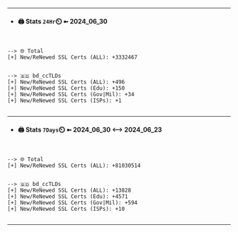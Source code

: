 

---
- #### 🖨️ **Stats** `24Hr`⏲️ ➼ 2024_06_30
```console


--> 🌐 Total
[+] New/ReNewed SSL Certs (ALL): +3332467


--> 🇧🇩 bd_ccTLDs
[+] New/ReNewed SSL Certs (ALL): +496
[+] New/ReNewed SSL Certs (Edu): +150
[+] New/ReNewed SSL Certs (Gov|Mil): +34
[+] New/ReNewed SSL Certs (ISPs): +1


```

---
- #### 🖨️ **Stats** `7Days`⏲️ ➼ 2024_06_30 <--> 2024_06_23
```console


--> 🌐 Total
[+] New/ReNewed SSL Certs (ALL): +81030514


--> 🇧🇩 bd_ccTLDs
[+] New/ReNewed SSL Certs (ALL): +13828
[+] New/ReNewed SSL Certs (Edu): +4571
[+] New/ReNewed SSL Certs (Gov|Mil): +594
[+] New/ReNewed SSL Certs (ISPs): +10


```

---

